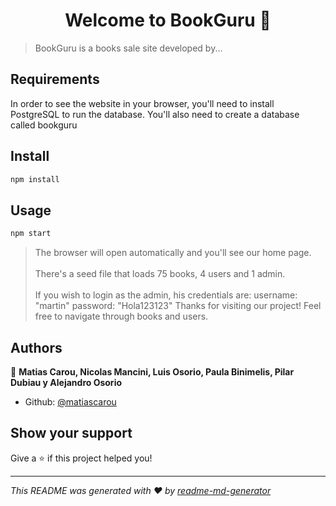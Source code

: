 <h1 align="center">Welcome to BookGuru 👋</h1>
<p>
</p>

> BookGuru is a books sale site developed by...

## Requirements
<p>In order to see the website in your browser, you'll need to install PostgreSQL to run the database. You'll also need to create a database called bookguru</p>

## Install

```sh
npm install
```

## Usage

```sh
npm start
```
> The browser will open automatically and you'll see our home page.
<br></br>
> There's a seed file that loads 75 books, 4 users and 1 admin.
<br></br>
> If you wish to login as the admin, his credentials are:
> username: "martin" password: "Hola123123"
> Thanks for visiting our project! Feel free to navigate through books and users.

## Authors

👤 **Matias Carou, Nicolas Mancini, Luis Osorio, Paula Binimelis, Pilar Dubiau y Alejandro Osorio**

* Github: [@matiascarou](https://github.com/matiascarou)

## Show your support

Give a ⭐️ if this project helped you!

***
_This README was generated with ❤️ by [readme-md-generator](https://github.com/kefranabg/readme-md-generator)_